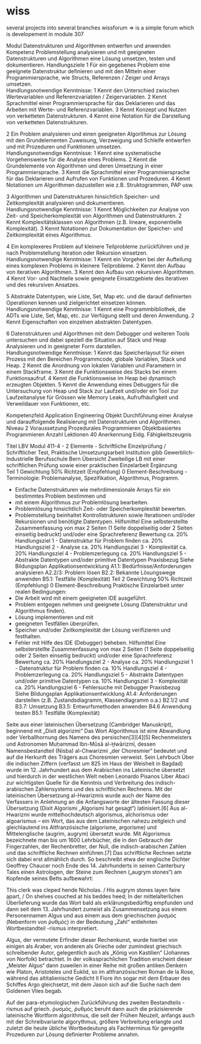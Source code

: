 # wiss
several projects into several branches wissforum => is a simple forum which is developement in module 307

Modul
Datenstrukturen und Algorithmen entwerfen und anwenden
Kompetenz
Problemstellung analysieren und mit geeigneten Datenstrukturen und Algorithmen eine Lösung umsetzen, testen und dokumentieren.
Handlungsziele
1	Für ein gegebenes Problem eine geeignete Datenstruktur definieren und mit den Mitteln einer Programmiersprache, wie Structs, Referenzen / Zeiger und Arrays umsetzen.	
 	Handlungsnotwendige Kenntnisse:
1	Kennt den Unterschied zwischen Wertevariablen und Referenzvariablen / Zeigervariablen.
2	Kennt Sprachmittel einer Programmiersprache für das Deklarieren und das Arbeiten mit Werte- und Referenzvariablen.
3	Kennt Konzept und Nutzen von verketteten Datenstrukturen.
4	Kennt eine Notation für die Darstellung von verketteten Datenstrukturen.
 
2	Ein Problem analysieren und einen geeigneten Algorithmus zur Lösung mit den Grundelementen Zuweisung, Verzweigung und Schleife entwerfen und mit Prozeduren und Funktionen umsetzen.	
 	Handlungsnotwendige Kenntnisse:
1	Kennt eine systematische Vorgehensweise für die Analyse eines Problems.
2	Kennt die Grundelemente von Algorithmen und deren Umsetzung in einer Programmiersprache.
3	Kennt die Sprachmittel einer Programmiersprache für das Deklarieren und Aufrufen von Funktionen und Prozeduren.
4	Kennt Notationen um Algorithmen dazustellen wie z.B. Struktogrammen, PAP usw.
 
3	Algorithmen und Datenstrukturen hinsichtlich Speicher- und Zeitkomplexität analysieren und dokumentieren.	
 	Handlungsnotwendige Kenntnisse:
1	Kennt Möglichkeiten zur Analyse von Zeit- und Speicherkomplexität von Algorithmen und Datenstrukturen.
2	Kennt Komplexitätsklassen von Algorithmen (z.B. lineare, exponentielle Komplexität).
3	Kennt Notationen zur Dokumentation der Speicher- und Zeitkomplexität eines Algorithmus.
 
4	Ein komplexeres Problem auf kleinere Teilprobleme zurückführen und je nach Problemstellung Iteration oder Rekursion einsetzen.	
 	Handlungsnotwendige Kenntnisse:
1	Kennt ein Vorgehen bei der Aufteilung eines komplexen Problems in kleinere Teilprobleme.
2	Kennt den Aufbau von iterativen Algorithmen.
3	Kennt den Aufbau von rekursiven Algorithmen.
4	Kennt Vor- und Nachteile sowie geeignete Einsatzgebiete des iterativen und des rekursiven Ansatzes.
 
5	Abstrakte Datentypen, wie Liste, Set, Map etc. und die darauf definierten Operationen kennen und zielgerichtet einsetzen können.	
 	Handlungsnotwendige Kenntnisse:
1	Kennt eine Programmbibliothek, die ADTs wie Liste, Set, Map, etc. zur Verfügung stellt und deren Anwendung.
2	Kennt Eigenschaften von einzelnen abstrakten Datentypen.
 
6	Datenstrukturen und Algorithmen mit dem Debugger und weiteren Tools untersuchen und dabei speziell die Situation auf Stack und Heap Analysieren und in geeigneter Form darstellen.	
 	Handlungsnotwendige Kenntnisse:
1	Kennt das Speicherlayout für einen Prozess mit den Bereichen Programmcode, globale Variablen, Stack und Heap.
2	Kennt die Anordnung von lokalen Variablen und Parametern in einem Stackframe.
3	Kennt die Funktionsweise des Stacks bei einem Funktionsaufruf.
4	Kennt die Funktionsweise im Heap bei dynamisch erzeugten Objekten.
5	Kennt die Anwendung eines Debuggers für die Untersuchung von Heap und Stack zur Laufzeit und/oder ein Tool zur Laufzeitanalyse für Grössen wie Memory Leaks, Aufrufhäufigkeit und Verweildauer von Funktionen, etc.
 
Kompetenzfeld
Application Engineering
Objekt
Durchführung einer Analyse und darauffolgende Realisierung mit Datenstrukturen und Algorithmen.
Niveau
2
Voraussetzung
Prozedurales Programmieren Objektbasiertes Programmieren
Anzahl Lektionen
40
Anerkennung
Eidg. Fähigkeitszeugnis



Titel	LBV Modul 411-4 - 2 Elemente - Schriftliche Einzelprüfung / Schriftlicher Test, Praktische Umsetzungsarbeit
Institution	gibb Gewerblich-Industrielle Berufsschule Bern
Übersicht	Zweiteilige LB mit einer schriftlichen Prüfung sowie einer praktischen Einzelarbeit
Ergänzung	
Teil	1
Gewichtung	50%
Richtzeit (Empfehlung)	0
Element-Beschreibung	- Terminologie: Problemanalyse, Spezifikation, Algorithmus, Programm.
- Einfache Datenstrukturen wie mehrdimensionale Arrays für ein bestimmtes Problem bestimmen und
- mit einem Algorithmus zur Problemlösung bearbeiten.
- Problemlösung hinsichtlich Zeit- oder Speicherkomplexität bewerten.
- Problemstellung beinhaltet Kontrollstrukturen sowie Iterationen und/oder Rekursionen und benötigte Datentypen.
Hilfsmittel	Eine selbsterstellte Zusammenfassung von max 2 Seiten (1 Seite doppelseitig oder 2 Seiten einseitig bedruckt) und/oder 
eine Sprachreferenz
Bewertung	ca. 20% Handlungsziel 1 - Datenstruktur für Problem finden
ca. 20% Handlungsziel 2 - Analyse
ca. 20% Handlungsziel 3 - Komplexität
ca. 20% Handlungsziel 4 - Problemzerlegung
ca. 20% Handlungsziel 5 - Abstrakte Datentypen und/oder primitive Datentypen
Praxisbezug	Siehe Bildungsplan Applikationsentwicklung
A1.1: Bedürfnisse/Anforderungen analysieren
A2.2/3: Problem lösen
B2.2: Bekannte Lösungswege anwenden
B5.1: Testfälle (Komplexität)
Teil	2
Gewichtung	50%
Richtzeit (Empfehlung)	0
Element-Beschreibung	Praktische Einzelarbeit unter realen Bedingungen:
- Die Arbeit wird mit einem geeigneten IDE ausgeführt.
- Problem entgegen nehmen und geeignete Lösung (Datenstruktur und Algorithmus finden).
- Lösung implementieren und mit
- geeigneten Testfällen überprüfen.
- Speicher und/oder Zeitkomplexität der Lösung verifizieren und festhalten.
- Fehler mit Hilfe des IDE (Debugger) beheben.
Hilfsmittel	Eine selbsterstellte Zusammenfassung von max 2 Seiten (1 Seite doppelseitig oder 2 Seiten einseitig bedruckt) und/oder 
eine Sprachreferenz
Bewertung	ca. 20% Handlungsziel 2 - Analyse
ca. 20% Handlungsziel 1 - Datenstruktur für Problem finden
ca. 10% Handlungsziel 4 - Problemzerlegung
ca. 20% Handlungsziel 5 - Abstrakte Datentypen und/oder primitive Datentypen
ca. 10% Handlungsziel 3 - Komplexität
ca. 20% Handlungsziel 6 - Fehlersuche mit Debugger
Praxisbezug	Siehe Bildungsplan Applikationsentwicklung
A1.4: Anforderungen darstellen (z.B. Zustandsdiagramm, Klassendiagramm o.a.)
B2.1/2 und B3.7: Umsetzung
B3.5: Entwurfsmethoden anwenden
B4.6 Anwendung testen
B5.1: Testfälle (Komplexität)





Seite aus einer lateinischen Übersetzung (Cambridger Manuskript), beginnend mit „Dixit algorizmi“
Das Wort Algorithmus ist eine Abwandlung oder Verballhornung des Namens des persischen[3][4][5] Rechenmeisters und Astronomen Muḥammad Ibn-Mūsā al-H̱wārizmī, dessen Namensbestandteil (Nisba) al-Chwarizmi „der Choresmier“ bedeutet und auf die Herkunft des Trägers aus Choresmien verweist. Sein Lehrbuch Über die indischen Ziffern (verfasst um 825 im Haus der Weisheit in Bagdad) wurde im 12. Jahrhundert aus dem Arabischen ins Lateinische übersetzt und hierdurch in der westlichen Welt neben Leonardo Pisanos Liber Abaci zur wichtigsten Quelle für die Kenntnis und Verbreitung des indisch-arabischen Zahlensystems und des schriftlichen Rechnens. Mit der lateinischen Übersetzung al-Hwarizmis wurde auch der Name des Verfassers in Anlehnung an die Anfangsworte der ältesten Fassung dieser Übersetzung (Dixit Algorismi „Algorismi hat gesagt“) latinisiert.[6] Aus al-Hwarizmi wurde mittelhochdeutsch algorismus, alchorismus oder algoarismus – ein Wort, das aus dem Lateinischen nahezu zeitgleich und gleichlautend ins Altfranzösische (algorisme, argorisme) und Mittelenglische (augrim, augrym) übersetzt wurde. Mit Algorismus bezeichnete man bis um 1600 Lehrbücher, die in den Gebrauch der Fingerzahlen, der Rechenbretter, der Null, die indisch-arabischen Zahlen und das schriftliche Rechnen einführen.[7] Das schriftliche Rechnen setzte sich dabei erst allmählich durch. So beschreibt etwa der englische Dichter Geoffrey Chaucer noch Ende des 14. Jahrhunderts in seinen Canterbury Tales einen Astrologen, der Steine zum Rechnen („augrym stones“) am Kopfende seines Betts aufbewahrt:

This clerk was cleped hende Nicholas. / His augrym stones layen faire apart, / On shelves couched at his beddes heed;
In der mittelalterlichen Überlieferung wurde das Wort bald als erklärungsbedürftig empfunden und dann seit dem 13. Jahrhundert zumeist als Zusammensetzung aus einem Personennamen Algus und aus einem aus dem griechischen ῥυσμός (Nebenform von ῥυθμός) in der Bedeutung „Zahl“ entlehnten Wortbestandteil -rismus interpretiert.

Algus, der vermutete Erfinder dieser Rechenkunst, wurde hierbei von einigen als Araber, von anderen als Grieche oder zumindest griechisch schreibender Autor, gelegentlich auch als „König von Kastilien“ (Johannes von Norfolk) betrachtet. In der volkssprachlichen Tradition erscheint dieser „Meister Algus“ dann zuweilen in einer Reihe mit großen antiken Denkern wie Platon, Aristoteles und Euklid, so im altfranzösischen Roman de la Rose, während das altitalienische Gedicht Il Fiore ihn sogar mit dem Erbauer des Schiffes Argo gleichsetzt, mit dem Jason sich auf die Suche nach dem Goldenen Vlies begab.

Auf der para-etymologischen Zurückführung des zweiten Bestandteils -rismus auf griech. ῥυσμός, ῥυθμός beruht dann auch die präzisierende lateinische Wortform algorithmus, die seit der Frühen Neuzeit, anfangs auch mit der Schreibvariante algorythmus, größere Verbreitung erlangte und zuletzt die heute übliche Wortbedeutung als Fachterminus für geregelte Prozeduren zur Lösung definierter Probleme annahm.